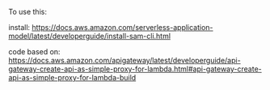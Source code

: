 To use this:

install: https://docs.aws.amazon.com/serverless-application-model/latest/developerguide/install-sam-cli.html

code based on: https://docs.aws.amazon.com/apigateway/latest/developerguide/api-gateway-create-api-as-simple-proxy-for-lambda.html#api-gateway-create-api-as-simple-proxy-for-lambda-build